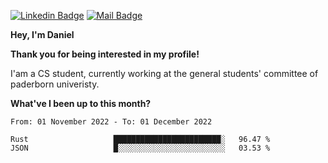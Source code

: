 [![Linkedin Badge](https://img.shields.io/badge/-LinkedIn-0e76a8?style=flat-square&logo=Linkedin&logoColor=white)](https://www.linkedin.com/in/daniel-negi-592ba3223/)
[![Mail Badge](https://img.shields.io/badge/Gmail-D14836?style=flat-square&logo=gmail&logoColor=white)](mailto:daniel.ravi.negi@googlemail.com)

**Hey, I'm Daniel**

**Thank you for being interested in my profile!**

I'am a CS student, currently working at the general students' committee of paderborn univeristy.

**What've I been up to this month?** 

<!--START_SECTION:waka-->

```text
From: 01 November 2022 - To: 01 December 2022

Rust                   ████████████████████████░   96.47 %
JSON                   █░░░░░░░░░░░░░░░░░░░░░░░░   03.53 %
```

<!--END_SECTION:waka-->
